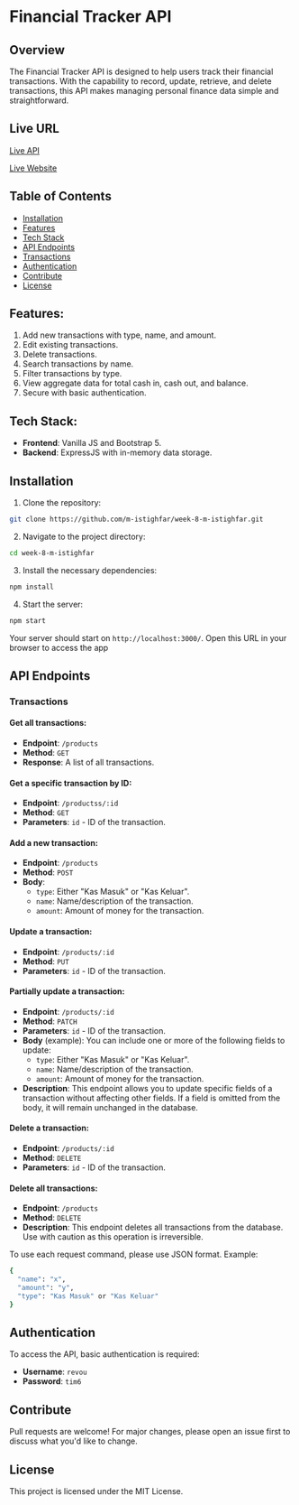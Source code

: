 # Financial Tracker API

## Overview

The Financial Tracker API is designed to help users track their financial transactions. With the capability to record, update, retrieve, and delete transactions, this API makes managing personal finance data simple and straightforward.

## Live URL

[Live API](https://shy-pear-dog-sock.cyclic.app/products)

[Live Website](https://shy-pear-dog-sock.cyclic.app)

## Table of Contents

- [Installation](#installation)
- [Features](#features)
- [Tech Stack](#tech-stack)
- [API Endpoints](#api-endpoints)
- [Transactions](#transactions)
- [Authentication](#authentication)
- [Contribute](#contribute)
- [License](#license)

## Features:

1. Add new transactions with type, name, and amount.
2. Edit existing transactions.
3. Delete transactions.
4. Search transactions by name.
5. Filter transactions by type.
6. View aggregate data for total cash in, cash out, and balance.
7. Secure with basic authentication.

## Tech Stack:

- **Frontend**: Vanilla JS and Bootstrap 5.
- **Backend**: ExpressJS with in-memory data storage.

## Installation

1. Clone the repository:

```bash
git clone https://github.com/m-istighfar/week-8-m-istighfar.git
```

2. Navigate to the project directory:

```bash
cd week-8-m-istighfar
```

3. Install the necessary dependencies:

```bash
npm install
```

4. Start the server:

```bash
npm start
```

Your server should start on `http://localhost:3000/`. Open this URL in your browser to access the app

## API Endpoints

### Transactions

#### Get all transactions:

- **Endpoint**: `/products`
- **Method**: `GET`
- **Response**: A list of all transactions.

#### Get a specific transaction by ID:

- **Endpoint**: `/productss/:id`
- **Method**: `GET`
- **Parameters**: `id` - ID of the transaction.

#### Add a new transaction:

- **Endpoint**: `/products`
- **Method**: `POST`
- **Body**:
  - `type`: Either "Kas Masuk" or "Kas Keluar".
  - `name`: Name/description of the transaction.
  - `amount`: Amount of money for the transaction.

#### Update a transaction:

- **Endpoint**: `/products/:id`
- **Method**: `PUT`
- **Parameters**: `id` - ID of the transaction.

#### Partially update a transaction:

- **Endpoint**: `/products/:id`
- **Method**: `PATCH`
- **Parameters**: `id` - ID of the transaction.
- **Body** (example): You can include one or more of the following fields to update:
  - `type`: Either "Kas Masuk" or "Kas Keluar".
  - `name`: Name/description of the transaction.
  - `amount`: Amount of money for the transaction.
- **Description**: This endpoint allows you to update specific fields of a transaction without affecting other fields. If a field is omitted from the body, it will remain unchanged in the database.

#### Delete a transaction:

- **Endpoint**: `/products/:id`
- **Method**: `DELETE`
- **Parameters**: `id` - ID of the transaction.

#### Delete all transactions:

- **Endpoint**: `/products`
- **Method**: `DELETE`
- **Description**: This endpoint deletes all transactions from the database. Use with caution as this operation is irreversible.

To use each request command, please use JSON format. Example:

```bash
{
  "name": "x",
  "amount": "y",
  "type": "Kas Masuk" or "Kas Keluar"
}
```

## Authentication

To access the API, basic authentication is required:

- **Username**: `revou`
- **Password**: `tim6`

## Contribute

Pull requests are welcome! For major changes, please open an issue first to discuss what you'd like to change.

## License

This project is licensed under the MIT License.
